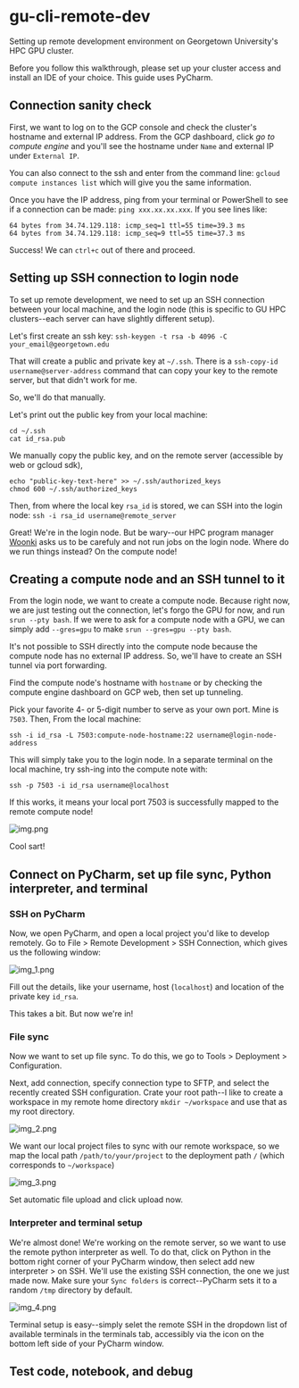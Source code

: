 # gu-cli-remote-dev

Setting up remote development environment on Georgetown University's HPC GPU cluster.

Before you follow this walkthrough, please set up your cluster access and install an IDE of your choice. This guide uses PyCharm.

## Connection sanity check

First, we want to log on to the GCP console and check the cluster's hostname and external IP address.
From the GCP dashboard, click _go to compute engine_ and you'll see the hostname under `Name` and external IP under `External IP`.

You can also connect to the ssh and enter from the command line: `gcloud compute instances list` which will give you the same information.

Once you have the IP address, ping from your terminal or PowerShell to see if a connection can be made:
`ping xxx.xx.xx.xxx`. If you see lines like:

```
64 bytes from 34.74.129.118: icmp_seq=1 ttl=55 time=39.3 ms
64 bytes from 34.74.129.118: icmp_seq=9 ttl=55 time=37.3 ms
```

Success! We can `ctrl+c` out of there and proceed.

## Setting up SSH connection to login node

To set up remote development, we need to set up an SSH connection between your local machine, and the login node (this is specific to GU HPC clusters--each server can have slightly different setup).

Let's first create an ssh key: ```ssh-keygen -t rsa -b 4096 -C your_email@georgetown.edu```

That will create a public and private key at `~/.ssh`. There is a `ssh-copy-id username@server-address` command that can copy your key to the remote server, but that didn't work for me.

So, we'll do that manually.

Let's print out the public key from your local machine:
```
cd ~/.ssh
cat id_rsa.pub
```
We manually copy the public key, and on the remote server (accessible by web or gcloud sdk),

```angular2html
echo "public-key-text-here" >> ~/.ssh/authorized_keys
chmod 600 ~/.ssh/authorized_keys
```

Then, from where the local key `rsa_id` is stored, we can SSH into the login node:
`ssh -i rsa_id username@remote_server`

Great! We're in the login node. But be wary--our HPC program manager [Woonki](mailto:chung@georgetown.edu) asks us to be carefuly and not run jobs on the login node.
Where do we run things instead? On the compute node!

## Creating a compute node and an SSH tunnel to it

From the login node, we want to create a compute node. Because right now, we are just testing out the connection, let's forgo the GPU for now, and run
`srun --pty bash`. If we were to ask for a compute node with a GPU, we can simply add `--gres=gpu` to make `srun --gres=gpu --pty bash`.

It's not possible to SSH directly into the compute node because the compute node has no external IP address. So, we'll have to create an SSH tunnel via port forwarding.

Find the compute node's hostname with `hostname` or by checking the compute engine dashboard on GCP web, then set up tunneling.

Pick your favorite 4- or 5-digit number to serve as your own port. Mine is `7503`.
Then, From the local machine:
```angular2html
ssh -i id_rsa -L 7503:compute-node-hostname:22 username@login-node-address
```

This will simply take you to the login node. In a separate terminal on the local machine, try ssh-ing into the compute note with:

```angular2html
ssh -p 7503 -i id_rsa username@localhost
```

If this works, it means your local port 7503 is successfully mapped to the remote compute node!

![img.png](assets/img.png)

Cool sart!

## Connect on PyCharm, set up file sync, Python interpreter, and terminal

### SSH on PyCharm
Now, we open PyCharm, and open a local project you'd like to develop remotely.
Go to File > Remote Development > SSH Connection, which gives us the following window:

![img_1.png](assets/img_1.png)

Fill out the details, like your username, host (`localhost`) and location of the private key `id_rsa`.

This takes a bit. But now we're in!

### File sync
Now we want to set up file sync. To do this, we go to Tools > Deployment > Configuration.

Next, add connection, specify connection type to SFTP, and select the recently created SSH configuration. Crate your root path--I like to create a workspace in my remote home directory
`mkdir ~/workspace` and use that as my root directory.

![img_2.png](assets/img_2.png)

We want our local project files to sync with our remote workspace, so we map the local path `/path/to/your/project` to the deployment path `/` (which corresponds to `~/workspace`)

![img_3.png](assets/img_3.png)

Set automatic file upload and click upload now.

### Interpreter and terminal setup

We're almost done! We're working on the remote server, so we want to use the remote python interpreter as well. To do that, click on Python in the bottom right corner of your PyCharm window, then 
select add new interpreter > on SSH. We'll use the existing SSH connection, the one we just made now. Make sure your `Sync folders` is correct--PyCharm sets it to a random `/tmp` directory by default.

![img_4.png](assets/img_4.png)

Terminal setup is easy--simply selet the remote SSH in the dropdown list of available terminals in the terminals tab, accessibly via the icon on the bottom left side of your PyCharm window.

## Test code, notebook, and debug



